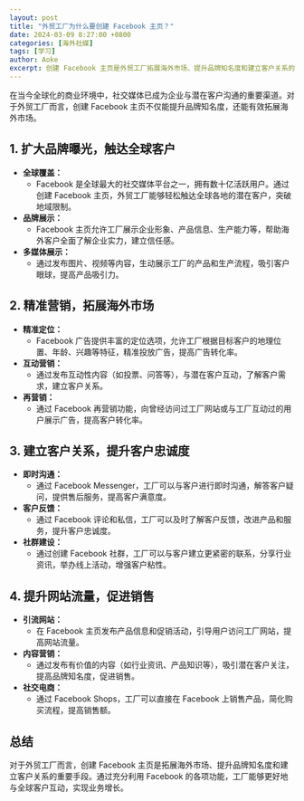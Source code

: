 ```yaml
---
layout: post
title: "外贸工厂为什么要创建 Facebook 主页？"
date: 2024-03-09 8:27:00 +0800
categories: [海外社媒]
tags: [学习]
author: Aoke
excerpt: 创建 Facebook 主页是外贸工厂拓展海外市场、提升品牌知名度和建立客户关系的重要手段。
---
```


在当今全球化的商业环境中，社交媒体已成为企业与潜在客户沟通的重要渠道。对于外贸工厂而言，创建 Facebook 主页不仅能提升品牌知名度，还能有效拓展海外市场。

## 1. 扩大品牌曝光，触达全球客户

* **全球覆盖：**
    * Facebook 是全球最大的社交媒体平台之一，拥有数十亿活跃用户。通过创建 Facebook 主页，外贸工厂能够轻松触达全球各地的潜在客户，突破地域限制。
* **品牌展示：**
    * Facebook 主页允许工厂展示企业形象、产品信息、生产能力等，帮助海外客户全面了解企业实力，建立信任感。
* **多媒体展示：**
    * 通过发布图片、视频等内容，生动展示工厂的产品和生产流程，吸引客户眼球，提高产品吸引力。

## 2. 精准营销，拓展海外市场

* **精准定位：**
    * Facebook 广告提供丰富的定位选项，允许工厂根据目标客户的地理位置、年龄、兴趣等特征，精准投放广告，提高广告转化率。
* **互动营销：**
    * 通过发布互动性内容（如投票、问答等），与潜在客户互动，了解客户需求，建立客户关系。
* **再营销：**
    * 通过 Facebook 再营销功能，向曾经访问过工厂网站或与工厂互动过的用户展示广告，提高客户转化率。

## 3. 建立客户关系，提升客户忠诚度

* **即时沟通：**
    * 通过 Facebook Messenger，工厂可以与客户进行即时沟通，解答客户疑问，提供售后服务，提高客户满意度。
* **客户反馈：**
    * 通过 Facebook 评论和私信，工厂可以及时了解客户反馈，改进产品和服务，提升客户忠诚度。
* **社群建设：**
    * 通过创建 Facebook 社群，工厂可以与客户建立更紧密的联系，分享行业资讯，举办线上活动，增强客户粘性。

## 4. 提升网站流量，促进销售

* **引流网站：**
    * 在 Facebook 主页发布产品信息和促销活动，引导用户访问工厂网站，提高网站流量。
* **内容营销：**
    * 通过发布有价值的内容（如行业资讯、产品知识等），吸引潜在客户关注，提高品牌知名度，促进销售。
* **社交电商：**
    * 通过 Facebook Shops，工厂可以直接在 Facebook 上销售产品，简化购买流程，提高销售额。

## 总结

对于外贸工厂而言，创建 Facebook 主页是拓展海外市场、提升品牌知名度和建立客户关系的重要手段。通过充分利用 Facebook 的各项功能，工厂能够更好地与全球客户互动，实现业务增长。
